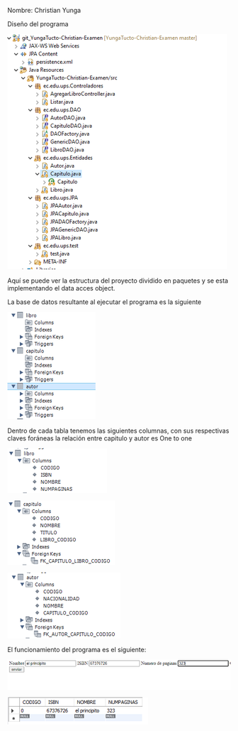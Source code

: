 Nombre: Christian Yunga

Diseño del programa

![](media/ef646f87dbf45bd2413c65df7b520e21.png)

Aquí se puede ver la estructura del proyecto dividido en paquetes y se esta
implementando el data acces object.

La base de datos resultante al ejecutar el programa es la siguiente

![](media/7e0661ef33de0dd6b5291127fb13747b.png)

Dentro de cada tabla tenemos las siguientes columnas, con sus respectivas claves
foráneas la relación entre capitulo y autor es One to one

![](media/836033945619137d51427a98f89bcd87.png)

![](media/4545f30240eca5cb40c7f9024cd6eae8.png)

![](media/4c4c27aa6176a74e2d37a3a78f177ef6.png)

El funcionamiento del programa es el siguiente:

![](media/2f0b58b5324564a0fff85f247aedd12c.png)

![](media/ff46caceab143b1707cc466190e5445c.png)
